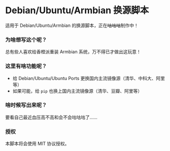 # Debian/Ubuntu/Armbian 换源脚本
适用于 Debian/Ubuntu/Armbian 的换源脚本，正在~~咕咕咕~~制作中！
### 为啥想写这个呢？
总有些人喜欢给香橙派重装 Armbian 系统，万不得已才做出这玩意！
### 这里有啥功能呢？
 - 给 Debian/Ubuntu/Ubuntu Ports 更换国内主流镜像源（清华、中科大、阿里等）
 - 如果可能，给 `pip` 也换上国内主流镜像源（清华、豆瓣、阿里等）
### 啥时候写出来呢？
要看自己最近血压高不高和会不会咕咕咕了……
### 授权
本脚本将会使用 MIT 协议授权。
